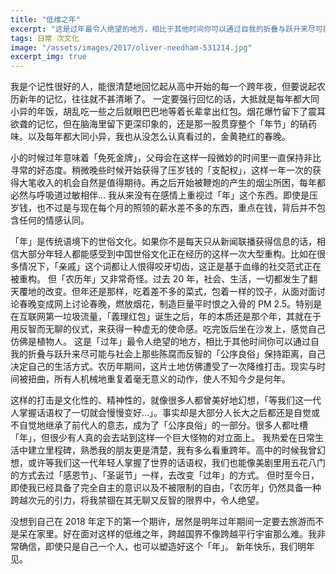 ```yaml
---
title: "低维之年"
excerpt: "这是过年最令人绝望的地方，相比于其他时间你可以通过自我的折叠与跃升来尽可能与这个社会的那些陈腐而反智的「公俗良序」保持距离，自己决定自己的生活方式。农历年期间，这片土地仿佛遭受了一次降维打击。现实与时间被扭曲，所有人机械地重复着毫无意义的动作，使人不知今夕是何年。"
tags: 日常 次文化
image: "/assets/images/2017/oliver-needham-531214.jpg"
excerpt_img: true
---
```


我是个记性很好的人，能很清楚地回忆起从高中开始的每一个跨年夜，但要说起农历新年的记忆，往往就不甚清晰了。
一定要强行回忆的话，大抵就是每年都大同小异的年饭，胡乱吃一些之后就眼巴巴地等着长辈拿出红包。烟花爆竹留下了震耳欲聋的记忆，但在脑海里留下更深印象的，还是那一股贯穿整个「年节」的硝药味。以及每年都大同小异，我也从没怎么认真看过的，金黄艳红的春晚。

小的时候过年意味着「免死金牌」，父母会在这样一段微妙的时间里一直保持非比寻常的好态度。稍微晚些时候开始获得了压岁钱的「支配权」，这样一年一次的获得大笔收入的机会自然是值得期待。再之后开始被鞭炮的产生的烟尘所困，每年都必然与呼吸道过敏相伴…
我从来没有在感情上重视过「年」这个东西。即使是压岁钱，也不过是与现在每个月的照领的薪水差不多的东西，重点在钱，背后并不包含任何的情感认同。

「年」是传统语境下的世俗文化。如果你不是每天只从新闻联播获得信息的话，相信大部分年轻人都能感受到中国世俗文化正在经历的这样一次大型重构。比如在很多情况下，「亲戚」这个词都让人恨得咬牙切齿，这正是基于血缘的社交范式正在被重构。
但「农历年」又非常奇怪。过去 20 年，社会、生活，一切都发生了翻天覆地的改变。但年还是那样，吃着差不多的菜式，包着一样的饺子，从面对面讨论春晚变成网上讨论春晚，燃放烟花，制造巨量平时恨之入骨的 PM 2.5。特别是在互联网第一垃圾流量，「義理红包」诞生之后，年的本质还是那个年，其就在于用反智而无聊的仪式，来获得一种虚无的使命感。吃完饭后坐在沙发上，感觉自己仿佛是植物人。
这是「过年」最令人绝望的地方，相比于其他时间你可以通过自我的折叠与跃升来尽可能与社会上那些陈腐而反智的「公序良俗」保持距离，自己决定自己的生活方式。农历年期间，这片土地仿佛遭受了一次降维打击。现实与时间被扭曲，所有人机械地重复着毫无意义的动作，使人不知今夕是何年。

这样的打击是文化性的、精神性的，就像很多人都曾美好地幻想，「等我们这一代人掌握话语权了一切就会慢慢变好…」。事实却是大部分人长大之后都还是自觉或不自觉地继承了前代人的意志，成为了「公序良俗」的一部分。很多人都吐槽「年」，但很少有人真的会去站到这样一个巨大怪物的对立面上。
我热爱在日常生活中建立里程碑，熟悉我的朋友更是清楚，我有多么看重跨年。高中的时候我曾幻想，或许等我们这一代年轻人掌握了世界的话语权，我们也能像美剧里用五花八门的方式去过「感恩节」、「圣诞节」一样，去改变「过年」的方式。
但时至今日，即使我已经具备了完全自主的意识以及不被限制的自由，「农历年」仍然具备一种跨越次元的引力，将我禁锢在其无聊又反智的限界中，令人绝望。

没想到自己在 2018 年定下的第一个期许，居然是明年过年期间一定要去旅游而不是呆在家里。好在面对这样的低维之年，跨越国界不像跨越平行宇宙那么难。我非常确信，即使只是自己一个人，也可以塑造好这个「年」。
新年快乐，我们明年见。